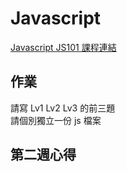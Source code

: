 # Javascript

[Javascript JS101 課程連結](https://lidemy.com/p/git101)

## 作業
請寫 Lv1 Lv2 Lv3 的前三題   
請個別獨立一份 js 檔案

## 第二週心得
